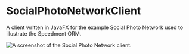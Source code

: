# SocialPhotoNetworkClient
A client written in JavaFX for the example Social Photo Network used to illustrate the Speedment ORM.

![A screenshot of the Social Photo Network client.](http://frslnd.se/github/illustrations/socialnetwork.png)
